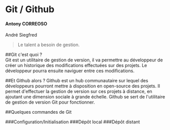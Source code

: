 # Git / Github
#### Antony CORREOSO

André Siegfred
>Le talent a besoin de gestion.

##Git c'est quoi ?	
 Git est un utilitaire de gestion de version, il va permettre au développeur
 de créer un historique des modifications effectuées sur des projets.
 Le développeur pourra ensuite naviguer entre ces modifications.
 
##Et Github alors ?
Github est un hub communautaire sur lequel des développeurs pourront mettre à
disposition en open-source des projets. Il permet d'effectuer la gestion de
version sur ces projets à distance, en ajoutant une dimension sociale à grande échelle.
Github se sert de l'utilitaire de gestion de version Git pour fonctionner.

##Quelques commandes de Git

###Configuration/Initialisation
###Dépôt local
###Dépôt distant